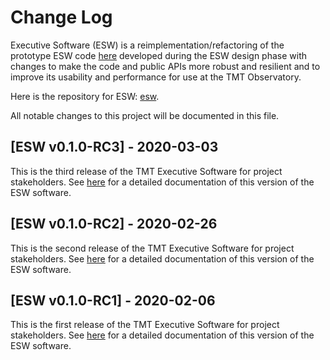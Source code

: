 # Change Log

Executive Software (ESW) is a reimplementation/refactoring of the prototype ESW code [here](https://github.com/tmtsoftware/esw-prototype) 
developed during the ESW design phase with changes to make the code and public APIs
more robust and resilient and to improve its usability and performance for use at the
TMT Observatory.

Here is the repository for ESW: [esw](https://github.com/tmtsoftware/esw).

All notable changes to this project will be documented in this file.

## [ESW v0.1.0-RC3] - 2020-03-03
This is the third release of the TMT Executive Software for project stakeholders. 
See [here](https://tmtsoftware.github.io/esw/0.1.0-RC3/) for a detailed documentation of this version of the ESW software.

## [ESW v0.1.0-RC2] - 2020-02-26
This is the second release of the TMT Executive Software for project stakeholders. 
See [here](https://tmtsoftware.github.io/esw/0.1.0-RC2/) for a detailed documentation of this version of the ESW software.

## [ESW v0.1.0-RC1] - 2020-02-06
This is the first release of the TMT Executive Software for project stakeholders. 
See [here](https://tmtsoftware.github.io/esw/0.1.0-RC1/) for a detailed documentation of this version of the ESW software.